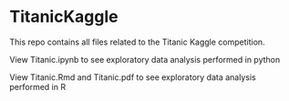 # TitanicKaggle

This repo contains all files related to the Titanic Kaggle competition.

View Titanic.ipynb to see exploratory data analysis performed in python

View Titanic.Rmd and Titanic.pdf to see exploratory data analysis performed in R
